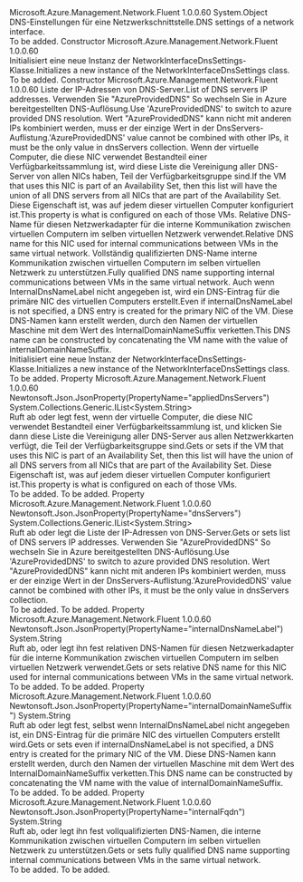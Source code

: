 <Type Name="NetworkInterfaceDnsSettings" FullName="Microsoft.Azure.Management.Network.Fluent.Models.NetworkInterfaceDnsSettings">
  <TypeSignature Language="C#" Value="public class NetworkInterfaceDnsSettings" />
  <TypeSignature Language="ILAsm" Value=".class public auto ansi beforefieldinit NetworkInterfaceDnsSettings extends System.Object" />
  <TypeSignature Language="DocId" Value="T:Microsoft.Azure.Management.Network.Fluent.Models.NetworkInterfaceDnsSettings" />
  <TypeSignature Language="VB.NET" Value="Public Class NetworkInterfaceDnsSettings" />
  <TypeSignature Language="F#" Value="type NetworkInterfaceDnsSettings = class" />
  <AssemblyInfo>
    <AssemblyName>Microsoft.Azure.Management.Network.Fluent</AssemblyName>
    <AssemblyVersion>1.0.0.60</AssemblyVersion>
  </AssemblyInfo>
  <Base>
    <BaseTypeName>System.Object</BaseTypeName>
  </Base>
  <Interfaces />
  <Docs>
    <summary>
            <span data-ttu-id="c1a6b-101">DNS-Einstellungen für eine Netzwerkschnittstelle.</span><span class="sxs-lookup"><span data-stu-id="c1a6b-101">DNS settings of a network interface.</span></span>
            </summary>
    <remarks>To be added.</remarks>
  </Docs>
  <Members>
    <Member MemberName=".ctor">
      <MemberSignature Language="C#" Value="public NetworkInterfaceDnsSettings ();" />
      <MemberSignature Language="ILAsm" Value=".method public hidebysig specialname rtspecialname instance void .ctor() cil managed" />
      <MemberSignature Language="DocId" Value="M:Microsoft.Azure.Management.Network.Fluent.Models.NetworkInterfaceDnsSettings.#ctor" />
      <MemberSignature Language="VB.NET" Value="Public Sub New ()" />
      <MemberType>Constructor</MemberType>
      <AssemblyInfo>
        <AssemblyName>Microsoft.Azure.Management.Network.Fluent</AssemblyName>
        <AssemblyVersion>1.0.0.60</AssemblyVersion>
      </AssemblyInfo>
      <Parameters />
      <Docs>
        <summary>
            <span data-ttu-id="c1a6b-102">Initialisiert eine neue Instanz der NetworkInterfaceDnsSettings-Klasse.</span><span class="sxs-lookup"><span data-stu-id="c1a6b-102">Initializes a new instance of the NetworkInterfaceDnsSettings class.</span></span>
            </summary>
        <remarks>To be added.</remarks>
      </Docs>
    </Member>
    <Member MemberName=".ctor">
      <MemberSignature Language="C#" Value="public NetworkInterfaceDnsSettings (System.Collections.Generic.IList&lt;string&gt; dnsServers = null, System.Collections.Generic.IList&lt;string&gt; appliedDnsServers = null, string internalDnsNameLabel = null, string internalFqdn = null, string internalDomainNameSuffix = null);" />
      <MemberSignature Language="ILAsm" Value=".method public hidebysig specialname rtspecialname instance void .ctor(class System.Collections.Generic.IList`1&lt;string&gt; dnsServers, class System.Collections.Generic.IList`1&lt;string&gt; appliedDnsServers, string internalDnsNameLabel, string internalFqdn, string internalDomainNameSuffix) cil managed" />
      <MemberSignature Language="DocId" Value="M:Microsoft.Azure.Management.Network.Fluent.Models.NetworkInterfaceDnsSettings.#ctor(System.Collections.Generic.IList{System.String},System.Collections.Generic.IList{System.String},System.String,System.String,System.String)" />
      <MemberSignature Language="VB.NET" Value="Public Sub New (Optional dnsServers As IList(Of String) = null, Optional appliedDnsServers As IList(Of String) = null, Optional internalDnsNameLabel As String = null, Optional internalFqdn As String = null, Optional internalDomainNameSuffix As String = null)" />
      <MemberSignature Language="F#" Value="new Microsoft.Azure.Management.Network.Fluent.Models.NetworkInterfaceDnsSettings : System.Collections.Generic.IList&lt;string&gt; * System.Collections.Generic.IList&lt;string&gt; * string * string * string -&gt; Microsoft.Azure.Management.Network.Fluent.Models.NetworkInterfaceDnsSettings" Usage="new Microsoft.Azure.Management.Network.Fluent.Models.NetworkInterfaceDnsSettings (dnsServers, appliedDnsServers, internalDnsNameLabel, internalFqdn, internalDomainNameSuffix)" />
      <MemberType>Constructor</MemberType>
      <AssemblyInfo>
        <AssemblyName>Microsoft.Azure.Management.Network.Fluent</AssemblyName>
        <AssemblyVersion>1.0.0.60</AssemblyVersion>
      </AssemblyInfo>
      <Parameters>
        <Parameter Name="dnsServers" Type="System.Collections.Generic.IList&lt;System.String&gt;" />
        <Parameter Name="appliedDnsServers" Type="System.Collections.Generic.IList&lt;System.String&gt;" />
        <Parameter Name="internalDnsNameLabel" Type="System.String" />
        <Parameter Name="internalFqdn" Type="System.String" />
        <Parameter Name="internalDomainNameSuffix" Type="System.String" />
      </Parameters>
      <Docs>
        <param name="dnsServers"><span data-ttu-id="c1a6b-103">Liste der IP-Adressen von DNS-Server.</span><span class="sxs-lookup"><span data-stu-id="c1a6b-103">List of DNS servers IP addresses.</span></span> <span data-ttu-id="c1a6b-104">Verwenden Sie "AzureProvidedDNS" So wechseln Sie in Azure bereitgestellten DNS-Auflösung.</span><span class="sxs-lookup"><span data-stu-id="c1a6b-104">Use 'AzureProvidedDNS' to switch to azure provided DNS resolution.</span></span>
            <span data-ttu-id="c1a6b-105">Wert "AzureProvidedDNS" kann nicht mit anderen IPs kombiniert werden, muss er der einzige Wert in der DnsServers-Auflistung.</span><span class="sxs-lookup"><span data-stu-id="c1a6b-105">'AzureProvidedDNS' value cannot be combined with other IPs, it must be the only value in dnsServers collection.</span></span></param>
        <param name="appliedDnsServers"><span data-ttu-id="c1a6b-106">Wenn der virtuelle Computer, die diese NIC verwendet Bestandteil einer Verfügbarkeitssammlung ist, wird diese Liste die Vereinigung aller DNS-Server von allen NICs haben, Teil der Verfügbarkeitsgruppe sind.</span><span class="sxs-lookup"><span data-stu-id="c1a6b-106">If the VM that uses this NIC is part of an Availability Set, then this list will have the union of all DNS servers from all NICs that are part of the Availability Set.</span></span> <span data-ttu-id="c1a6b-107">Diese Eigenschaft ist, was auf jedem dieser virtuellen Computer konfiguriert ist.</span><span class="sxs-lookup"><span data-stu-id="c1a6b-107">This property is what is configured on each of those VMs.</span></span></param>
        <param name="internalDnsNameLabel"><span data-ttu-id="c1a6b-108">Relative DNS-Name für diesen Netzwerkadapter für die interne Kommunikation zwischen virtuellen Computern im selben virtuellen Netzwerk verwendet.</span><span class="sxs-lookup"><span data-stu-id="c1a6b-108">Relative DNS name for this NIC used for internal communications between VMs in the same virtual network.</span></span></param>
        <param name="internalFqdn"><span data-ttu-id="c1a6b-109">Vollständig qualifizierten DNS-Name interne Kommunikation zwischen virtuellen Computern im selben virtuellen Netzwerk zu unterstützen.</span><span class="sxs-lookup"><span data-stu-id="c1a6b-109">Fully qualified DNS name supporting internal communications between VMs in the same virtual network.</span></span></param>
        <param name="internalDomainNameSuffix"><span data-ttu-id="c1a6b-110">Auch wenn InternalDnsNameLabel nicht angegeben ist, wird ein DNS-Eintrag für die primäre NIC des virtuellen Computers erstellt.</span><span class="sxs-lookup"><span data-stu-id="c1a6b-110">Even if internalDnsNameLabel is not specified, a DNS entry is created for the primary NIC of the VM.</span></span> <span data-ttu-id="c1a6b-111">Diese DNS-Namen kann erstellt werden, durch den Namen der virtuellen Maschine mit dem Wert des InternalDomainNameSuffix verketten.</span><span class="sxs-lookup"><span data-stu-id="c1a6b-111">This DNS name can be constructed by concatenating the VM name with the value of internalDomainNameSuffix.</span></span></param>
        <summary>
            <span data-ttu-id="c1a6b-112">Initialisiert eine neue Instanz der NetworkInterfaceDnsSettings-Klasse.</span><span class="sxs-lookup"><span data-stu-id="c1a6b-112">Initializes a new instance of the NetworkInterfaceDnsSettings class.</span></span>
            </summary>
        <remarks>To be added.</remarks>
      </Docs>
    </Member>
    <Member MemberName="AppliedDnsServers">
      <MemberSignature Language="C#" Value="public System.Collections.Generic.IList&lt;string&gt; AppliedDnsServers { get; set; }" />
      <MemberSignature Language="ILAsm" Value=".property instance class System.Collections.Generic.IList`1&lt;string&gt; AppliedDnsServers" />
      <MemberSignature Language="DocId" Value="P:Microsoft.Azure.Management.Network.Fluent.Models.NetworkInterfaceDnsSettings.AppliedDnsServers" />
      <MemberSignature Language="VB.NET" Value="Public Property AppliedDnsServers As IList(Of String)" />
      <MemberSignature Language="F#" Value="member this.AppliedDnsServers : System.Collections.Generic.IList&lt;string&gt; with get, set" Usage="Microsoft.Azure.Management.Network.Fluent.Models.NetworkInterfaceDnsSettings.AppliedDnsServers" />
      <MemberType>Property</MemberType>
      <AssemblyInfo>
        <AssemblyName>Microsoft.Azure.Management.Network.Fluent</AssemblyName>
        <AssemblyVersion>1.0.0.60</AssemblyVersion>
      </AssemblyInfo>
      <Attributes>
        <Attribute>
          <AttributeName>Newtonsoft.Json.JsonProperty(PropertyName="appliedDnsServers")</AttributeName>
        </Attribute>
      </Attributes>
      <ReturnValue>
        <ReturnType>System.Collections.Generic.IList&lt;System.String&gt;</ReturnType>
      </ReturnValue>
      <Docs>
        <summary>
            <span data-ttu-id="c1a6b-113">Ruft ab oder legt fest, wenn der virtuelle Computer, die diese NIC verwendet Bestandteil einer Verfügbarkeitssammlung ist, und klicken Sie dann diese Liste die Vereinigung aller DNS-Server aus allen Netzwerkkarten verfügt, die Teil der Verfügbarkeitsgruppe sind.</span><span class="sxs-lookup"><span data-stu-id="c1a6b-113">Gets or sets if the VM that uses this NIC is part of an Availability Set, then this list will have the union of all DNS servers from all NICs that are part of the Availability Set.</span></span> <span data-ttu-id="c1a6b-114">Diese Eigenschaft ist, was auf jedem dieser virtuellen Computer konfiguriert ist.</span><span class="sxs-lookup"><span data-stu-id="c1a6b-114">This property is what is configured on each of those VMs.</span></span>
            </summary>
        <value>To be added.</value>
        <remarks>To be added.</remarks>
      </Docs>
    </Member>
    <Member MemberName="DnsServers">
      <MemberSignature Language="C#" Value="public System.Collections.Generic.IList&lt;string&gt; DnsServers { get; set; }" />
      <MemberSignature Language="ILAsm" Value=".property instance class System.Collections.Generic.IList`1&lt;string&gt; DnsServers" />
      <MemberSignature Language="DocId" Value="P:Microsoft.Azure.Management.Network.Fluent.Models.NetworkInterfaceDnsSettings.DnsServers" />
      <MemberSignature Language="VB.NET" Value="Public Property DnsServers As IList(Of String)" />
      <MemberSignature Language="F#" Value="member this.DnsServers : System.Collections.Generic.IList&lt;string&gt; with get, set" Usage="Microsoft.Azure.Management.Network.Fluent.Models.NetworkInterfaceDnsSettings.DnsServers" />
      <MemberType>Property</MemberType>
      <AssemblyInfo>
        <AssemblyName>Microsoft.Azure.Management.Network.Fluent</AssemblyName>
        <AssemblyVersion>1.0.0.60</AssemblyVersion>
      </AssemblyInfo>
      <Attributes>
        <Attribute>
          <AttributeName>Newtonsoft.Json.JsonProperty(PropertyName="dnsServers")</AttributeName>
        </Attribute>
      </Attributes>
      <ReturnValue>
        <ReturnType>System.Collections.Generic.IList&lt;System.String&gt;</ReturnType>
      </ReturnValue>
      <Docs>
        <summary>
            <span data-ttu-id="c1a6b-115">Ruft ab oder legt die Liste der IP-Adressen von DNS-Server.</span><span class="sxs-lookup"><span data-stu-id="c1a6b-115">Gets or sets list of DNS servers IP addresses.</span></span> <span data-ttu-id="c1a6b-116">Verwenden Sie "AzureProvidedDNS" So wechseln Sie in Azure bereitgestellten DNS-Auflösung.</span><span class="sxs-lookup"><span data-stu-id="c1a6b-116">Use 'AzureProvidedDNS' to switch to azure provided DNS resolution.</span></span>
            <span data-ttu-id="c1a6b-117">Wert "AzureProvidedDNS" kann nicht mit anderen IPs kombiniert werden, muss er der einzige Wert in der DnsServers-Auflistung.</span><span class="sxs-lookup"><span data-stu-id="c1a6b-117">'AzureProvidedDNS' value cannot be combined with other IPs, it must be the only value in dnsServers collection.</span></span>
            </summary>
        <value>To be added.</value>
        <remarks>To be added.</remarks>
      </Docs>
    </Member>
    <Member MemberName="InternalDnsNameLabel">
      <MemberSignature Language="C#" Value="public string InternalDnsNameLabel { get; set; }" />
      <MemberSignature Language="ILAsm" Value=".property instance string InternalDnsNameLabel" />
      <MemberSignature Language="DocId" Value="P:Microsoft.Azure.Management.Network.Fluent.Models.NetworkInterfaceDnsSettings.InternalDnsNameLabel" />
      <MemberSignature Language="VB.NET" Value="Public Property InternalDnsNameLabel As String" />
      <MemberSignature Language="F#" Value="member this.InternalDnsNameLabel : string with get, set" Usage="Microsoft.Azure.Management.Network.Fluent.Models.NetworkInterfaceDnsSettings.InternalDnsNameLabel" />
      <MemberType>Property</MemberType>
      <AssemblyInfo>
        <AssemblyName>Microsoft.Azure.Management.Network.Fluent</AssemblyName>
        <AssemblyVersion>1.0.0.60</AssemblyVersion>
      </AssemblyInfo>
      <Attributes>
        <Attribute>
          <AttributeName>Newtonsoft.Json.JsonProperty(PropertyName="internalDnsNameLabel")</AttributeName>
        </Attribute>
      </Attributes>
      <ReturnValue>
        <ReturnType>System.String</ReturnType>
      </ReturnValue>
      <Docs>
        <summary>
            <span data-ttu-id="c1a6b-118">Ruft ab, oder legt ihn fest relativen DNS-Namen für diesen Netzwerkadapter für die interne Kommunikation zwischen virtuellen Computern im selben virtuellen Netzwerk verwendet.</span><span class="sxs-lookup"><span data-stu-id="c1a6b-118">Gets or sets relative DNS name for this NIC used for internal communications between VMs in the same virtual network.</span></span>
            </summary>
        <value>To be added.</value>
        <remarks>To be added.</remarks>
      </Docs>
    </Member>
    <Member MemberName="InternalDomainNameSuffix">
      <MemberSignature Language="C#" Value="public string InternalDomainNameSuffix { get; set; }" />
      <MemberSignature Language="ILAsm" Value=".property instance string InternalDomainNameSuffix" />
      <MemberSignature Language="DocId" Value="P:Microsoft.Azure.Management.Network.Fluent.Models.NetworkInterfaceDnsSettings.InternalDomainNameSuffix" />
      <MemberSignature Language="VB.NET" Value="Public Property InternalDomainNameSuffix As String" />
      <MemberSignature Language="F#" Value="member this.InternalDomainNameSuffix : string with get, set" Usage="Microsoft.Azure.Management.Network.Fluent.Models.NetworkInterfaceDnsSettings.InternalDomainNameSuffix" />
      <MemberType>Property</MemberType>
      <AssemblyInfo>
        <AssemblyName>Microsoft.Azure.Management.Network.Fluent</AssemblyName>
        <AssemblyVersion>1.0.0.60</AssemblyVersion>
      </AssemblyInfo>
      <Attributes>
        <Attribute>
          <AttributeName>Newtonsoft.Json.JsonProperty(PropertyName="internalDomainNameSuffix")</AttributeName>
        </Attribute>
      </Attributes>
      <ReturnValue>
        <ReturnType>System.String</ReturnType>
      </ReturnValue>
      <Docs>
        <summary>
            <span data-ttu-id="c1a6b-119">Ruft ab oder legt fest, selbst wenn InternalDnsNameLabel nicht angegeben ist, ein DNS-Eintrag für die primäre NIC des virtuellen Computers erstellt wird.</span><span class="sxs-lookup"><span data-stu-id="c1a6b-119">Gets or sets even if internalDnsNameLabel is not specified, a DNS entry is created for the primary NIC of the VM.</span></span> <span data-ttu-id="c1a6b-120">Diese DNS-Namen kann erstellt werden, durch den Namen der virtuellen Maschine mit dem Wert des InternalDomainNameSuffix verketten.</span><span class="sxs-lookup"><span data-stu-id="c1a6b-120">This DNS name can be constructed by concatenating the VM name with the value of internalDomainNameSuffix.</span></span>
            </summary>
        <value>To be added.</value>
        <remarks>To be added.</remarks>
      </Docs>
    </Member>
    <Member MemberName="InternalFqdn">
      <MemberSignature Language="C#" Value="public string InternalFqdn { get; set; }" />
      <MemberSignature Language="ILAsm" Value=".property instance string InternalFqdn" />
      <MemberSignature Language="DocId" Value="P:Microsoft.Azure.Management.Network.Fluent.Models.NetworkInterfaceDnsSettings.InternalFqdn" />
      <MemberSignature Language="VB.NET" Value="Public Property InternalFqdn As String" />
      <MemberSignature Language="F#" Value="member this.InternalFqdn : string with get, set" Usage="Microsoft.Azure.Management.Network.Fluent.Models.NetworkInterfaceDnsSettings.InternalFqdn" />
      <MemberType>Property</MemberType>
      <AssemblyInfo>
        <AssemblyName>Microsoft.Azure.Management.Network.Fluent</AssemblyName>
        <AssemblyVersion>1.0.0.60</AssemblyVersion>
      </AssemblyInfo>
      <Attributes>
        <Attribute>
          <AttributeName>Newtonsoft.Json.JsonProperty(PropertyName="internalFqdn")</AttributeName>
        </Attribute>
      </Attributes>
      <ReturnValue>
        <ReturnType>System.String</ReturnType>
      </ReturnValue>
      <Docs>
        <summary>
            <span data-ttu-id="c1a6b-121">Ruft ab, oder legt ihn fest vollqualifizierten DNS-Namen, die interne Kommunikation zwischen virtuellen Computern im selben virtuellen Netzwerk zu unterstützen.</span><span class="sxs-lookup"><span data-stu-id="c1a6b-121">Gets or sets fully qualified DNS name supporting internal communications between VMs in the same virtual network.</span></span>
            </summary>
        <value>To be added.</value>
        <remarks>To be added.</remarks>
      </Docs>
    </Member>
  </Members>
</Type>